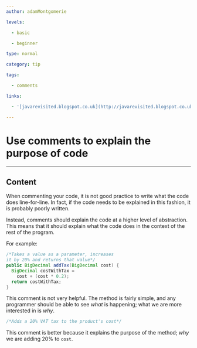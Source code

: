 ```yaml
---
author: adamMontgomerie

levels:

  - basic

  - beginner

type: normal

category: tip

tags:

  - comments

links:

  - '[javarevisited.blogspot.co.uk](http://javarevisited.blogspot.co.uk/2011/08/code-comments-java-best-practices.html){website}'

---
```


# Use comments to explain the purpose of code

---
## Content

When commenting your code, it is not good practice to write what the code does line-for-line. In fact, if the code needs to be explained in this fashion, it is probably poorly written.

Instead, comments should explain the code at a higher level of abstraction. This means that it should explain what the code does in the context of the rest of the program.

For example:

```java
/*Takes a value as a parameter, increases 
it by 20% and returns that value*/
public BigDecimal addTax(BigDecimal cost) {
  BigDecimal costWithTax = 
    cost + (cost * 0.2);
  return costWithTax;
}
```
This comment is not very helpful. The method is fairly simple, and any programmer should be able to see *what* is happening; what we are more interested in is *why*.

```java
/*Adds a 20% VAT tax to the product's cost*/
```
This comment is better because it explains the purpose of the method; *why* we are adding 20% to `cost`.
